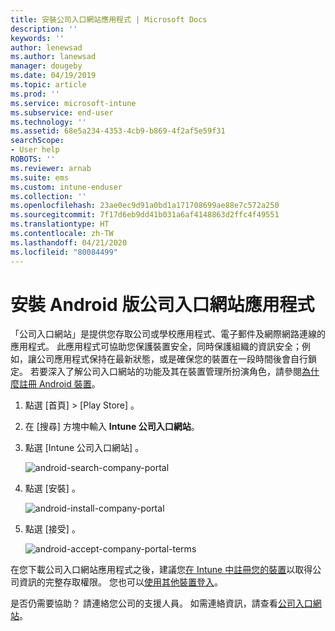 ```yaml
---
title: 安裝公司入口網站應用程式 | Microsoft Docs
description: ''
keywords: ''
author: lenewsad
ms.author: lanewsad
manager: dougeby
ms.date: 04/19/2019
ms.topic: article
ms.prod: ''
ms.service: microsoft-intune
ms.subservice: end-user
ms.technology: ''
ms.assetid: 68e5a234-4353-4cb9-b869-4f2af5e59f31
searchScope:
- User help
ROBOTS: ''
ms.reviewer: arnab
ms.suite: ems
ms.custom: intune-enduser
ms.collection: ''
ms.openlocfilehash: 23ae0ec9d91a0bd1a171708699ae88e7c572a250
ms.sourcegitcommit: 7f17d6eb9dd41b031a6af4148863d2ffc4f49551
ms.translationtype: HT
ms.contentlocale: zh-TW
ms.lasthandoff: 04/21/2020
ms.locfileid: "80084499"
---
```

# <a name="install-the-company-portal-app-for-android"></a>安裝 Android 版公司入口網站應用程式

「公司入口網站」是提供您存取公司或學校應用程式、電子郵件及網際網路連線的應用程式。 此應用程式可協助您保護裝置安全，同時保護組織的資訊安全；例如，讓公司應用程式保持在最新狀態，或是確保您的裝置在一段時間後會自行鎖定。 若要深入了解公司入口網站的功能及其在裝置管理所扮演角色，請參閱[為什麼註冊 Android 裝置](why-enroll-android-device.md)。  

1. 點選 [首頁]   > [Play Store]  。

2. 在 [搜尋]  方塊中輸入 **Intune 公司入口網站**。  

3. 點選 [Intune 公司入口網站]  。

    ![android-search-company-portal](./media/and-cpinstall-1-search-cp.png)

4. 點選 [安裝]  。

    ![android-install-company-portal](./media/and-cpinstall-2-install.png)

5. 點選 [接受]  。

    ![android-accept-company-portal-terms](./media/and-cpinstall-3-cp-accept.png)

在您下載公司入口網站應用程式之後，建議您[在 Intune 中註冊您的裝置](enroll-device-android-company-portal.md)以取得公司資訊的完整存取權限。 您也可以[使用其他裝置登入](https://docs.microsoft.com/mem/intune/user-help/sign-in-to-the-company-portal#sign-in-from-another-device)。  

是否仍需要協助？ 請連絡您公司的支援人員。 如需連絡資訊，請查看[公司入口網站](https://go.microsoft.com/fwlink/?linkid=2010980)。
